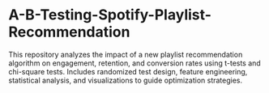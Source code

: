 # A-B-Testing-Spotify-Playlist-Recommendation
This repository analyzes the impact of a new playlist recommendation algorithm on engagement, retention, and conversion rates using t-tests and chi-square tests. Includes randomized test design, feature engineering, statistical analysis, and visualizations to guide optimization strategies. 
